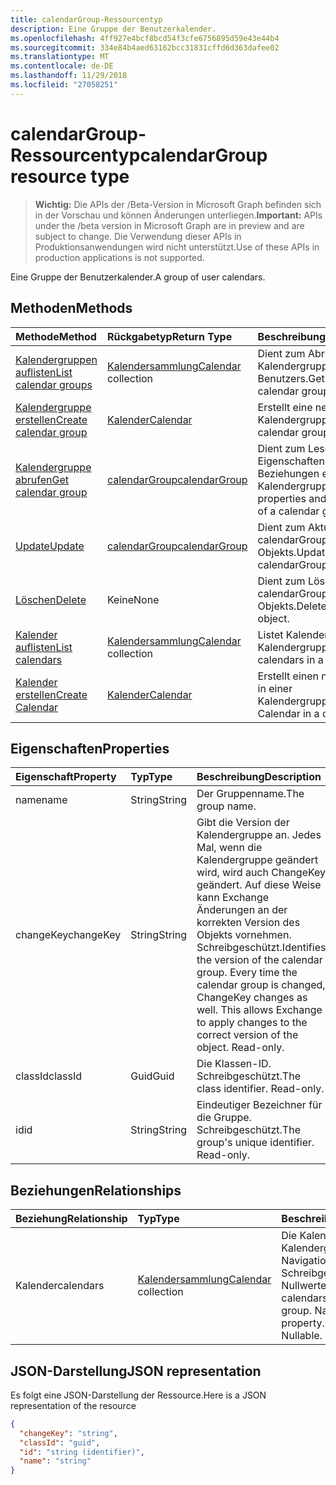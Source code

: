 ```yaml
---
title: calendarGroup-Ressourcentyp
description: Eine Gruppe der Benutzerkalender.
ms.openlocfilehash: 4ff927e4bcf8bcd54f3cfe6756895d59e43e44b4
ms.sourcegitcommit: 334e84b4aed63162bcc31831cffd6d363dafee02
ms.translationtype: MT
ms.contentlocale: de-DE
ms.lasthandoff: 11/29/2018
ms.locfileid: "27058251"
---
```

# <a name="calendargroup-resource-type"></a><span data-ttu-id="822d6-103">calendarGroup-Ressourcentyp</span><span class="sxs-lookup"><span data-stu-id="822d6-103">calendarGroup resource type</span></span>

> <span data-ttu-id="822d6-104">**Wichtig:** Die APIs der /Beta-Version in Microsoft Graph befinden sich in der Vorschau und können Änderungen unterliegen.</span><span class="sxs-lookup"><span data-stu-id="822d6-104">**Important:** APIs under the /beta version in Microsoft Graph are in preview and are subject to change.</span></span> <span data-ttu-id="822d6-105">Die Verwendung dieser APIs in Produktionsanwendungen wird nicht unterstützt.</span><span class="sxs-lookup"><span data-stu-id="822d6-105">Use of these APIs in production applications is not supported.</span></span>

<span data-ttu-id="822d6-106">Eine Gruppe der Benutzerkalender.</span><span class="sxs-lookup"><span data-stu-id="822d6-106">A group of user calendars.</span></span>

## <a name="methods"></a><span data-ttu-id="822d6-107">Methoden</span><span class="sxs-lookup"><span data-stu-id="822d6-107">Methods</span></span>

| <span data-ttu-id="822d6-108">Methode</span><span class="sxs-lookup"><span data-stu-id="822d6-108">Method</span></span>                                                      | <span data-ttu-id="822d6-109">Rückgabetyp</span><span class="sxs-lookup"><span data-stu-id="822d6-109">Return Type</span></span>                        | <span data-ttu-id="822d6-110">Beschreibung</span><span class="sxs-lookup"><span data-stu-id="822d6-110">Description</span></span>                                                   |
| :---------------------------------------------------------- | :--------------------------------- | :------------------------------------------------------------ |
| [<span data-ttu-id="822d6-111">Kalendergruppen auflisten</span><span class="sxs-lookup"><span data-stu-id="822d6-111">List calendar groups</span></span>](../api/user-list-calendargroups.md)  | <span data-ttu-id="822d6-112">[Kalendersammlung](calendar.md)</span><span class="sxs-lookup"><span data-stu-id="822d6-112">[Calendar](calendar.md) collection</span></span> | <span data-ttu-id="822d6-113">Dient zum Abrufen der Kalendergruppen des Benutzers.</span><span class="sxs-lookup"><span data-stu-id="822d6-113">Get the user's calendar groups.</span></span>                               |
| [<span data-ttu-id="822d6-114">Kalendergruppe erstellen</span><span class="sxs-lookup"><span data-stu-id="822d6-114">Create calendar group</span></span>](../api/user-post-calendargroups.md) | [<span data-ttu-id="822d6-115">Kalender</span><span class="sxs-lookup"><span data-stu-id="822d6-115">Calendar</span></span>](calendar.md)            | <span data-ttu-id="822d6-116">Erstellt eine neue Kalendergruppe.</span><span class="sxs-lookup"><span data-stu-id="822d6-116">Create a new calendar group.</span></span>                                  |
| [<span data-ttu-id="822d6-117">Kalendergruppe abrufen</span><span class="sxs-lookup"><span data-stu-id="822d6-117">Get calendar group</span></span>](../api/calendargroup-get.md)           | [<span data-ttu-id="822d6-118">calendarGroup</span><span class="sxs-lookup"><span data-stu-id="822d6-118">calendarGroup</span></span>](calendargroup.md)  | <span data-ttu-id="822d6-119">Dient zum Lesen der Eigenschaften und der Beziehungen eines Kalendergruppenobjekts.</span><span class="sxs-lookup"><span data-stu-id="822d6-119">Read properties and relationships of a calendar group object.</span></span> |
| [<span data-ttu-id="822d6-120">Update</span><span class="sxs-lookup"><span data-stu-id="822d6-120">Update</span></span>](../api/calendargroup-update.md)                    | [<span data-ttu-id="822d6-121">calendarGroup</span><span class="sxs-lookup"><span data-stu-id="822d6-121">calendarGroup</span></span>](calendargroup.md)  | <span data-ttu-id="822d6-122">Dient zum Aktualisieren des calendarGroup-Objekts.</span><span class="sxs-lookup"><span data-stu-id="822d6-122">Update calendarGroup object.</span></span>                                  |
| [<span data-ttu-id="822d6-123">Löschen</span><span class="sxs-lookup"><span data-stu-id="822d6-123">Delete</span></span>](../api/calendargroup-delete.md)                    | <span data-ttu-id="822d6-124">Keine</span><span class="sxs-lookup"><span data-stu-id="822d6-124">None</span></span>                               | <span data-ttu-id="822d6-125">Dient zum Löschen des calendarGroup-Objekts.</span><span class="sxs-lookup"><span data-stu-id="822d6-125">Delete calendarGroup object.</span></span>                                  |
| [<span data-ttu-id="822d6-126">Kalender auflisten</span><span class="sxs-lookup"><span data-stu-id="822d6-126">List calendars</span></span>](../api/calendargroup-list-calendars.md)    | <span data-ttu-id="822d6-127">[Kalendersammlung](calendar.md)</span><span class="sxs-lookup"><span data-stu-id="822d6-127">[Calendar](calendar.md) collection</span></span> | <span data-ttu-id="822d6-128">Listet Kalender in einer Kalendergruppe auf.</span><span class="sxs-lookup"><span data-stu-id="822d6-128">List calendars in a calendar group.</span></span>                           |
| [<span data-ttu-id="822d6-129">Kalender erstellen</span><span class="sxs-lookup"><span data-stu-id="822d6-129">Create Calendar</span></span>](../api/calendargroup-post-calendars.md)   | [<span data-ttu-id="822d6-130">Kalender</span><span class="sxs-lookup"><span data-stu-id="822d6-130">Calendar</span></span>](calendar.md)            | <span data-ttu-id="822d6-131">Erstellt einen neuen Kalender in einer Kalendergruppe.</span><span class="sxs-lookup"><span data-stu-id="822d6-131">Create a new Calendar in a calendar group.</span></span>                    |

## <a name="properties"></a><span data-ttu-id="822d6-132">Eigenschaften</span><span class="sxs-lookup"><span data-stu-id="822d6-132">Properties</span></span>

| <span data-ttu-id="822d6-133">Eigenschaft</span><span class="sxs-lookup"><span data-stu-id="822d6-133">Property</span></span>  | <span data-ttu-id="822d6-134">Typ</span><span class="sxs-lookup"><span data-stu-id="822d6-134">Type</span></span>   | <span data-ttu-id="822d6-135">Beschreibung</span><span class="sxs-lookup"><span data-stu-id="822d6-135">Description</span></span>                                                                                                                                                                                               |
| :-------- | :----- | :-------------------------------------------------------------------------------------------------------------------------------------------------------------------------------------------------------- |
| <span data-ttu-id="822d6-136">name</span><span class="sxs-lookup"><span data-stu-id="822d6-136">name</span></span>      | <span data-ttu-id="822d6-137">String</span><span class="sxs-lookup"><span data-stu-id="822d6-137">String</span></span> | <span data-ttu-id="822d6-138">Der Gruppenname.</span><span class="sxs-lookup"><span data-stu-id="822d6-138">The group name.</span></span>                                                                                                                                                                                           |
| <span data-ttu-id="822d6-139">changeKey</span><span class="sxs-lookup"><span data-stu-id="822d6-139">changeKey</span></span> | <span data-ttu-id="822d6-140">String</span><span class="sxs-lookup"><span data-stu-id="822d6-140">String</span></span> | <span data-ttu-id="822d6-p102">Gibt die Version der Kalendergruppe an. Jedes Mal, wenn die Kalendergruppe geändert wird, wird auch ChangeKey geändert. Auf diese Weise kann Exchange Änderungen an der korrekten Version des Objekts vornehmen. Schreibgeschützt.</span><span class="sxs-lookup"><span data-stu-id="822d6-p102">Identifies the version of the calendar group. Every time the calendar group is changed, ChangeKey changes as well. This allows Exchange to apply changes to the correct version of the object. Read-only.</span></span> |
| <span data-ttu-id="822d6-145">classId</span><span class="sxs-lookup"><span data-stu-id="822d6-145">classId</span></span>   | <span data-ttu-id="822d6-146">Guid</span><span class="sxs-lookup"><span data-stu-id="822d6-146">Guid</span></span>   | <span data-ttu-id="822d6-p103">Die Klassen-ID. Schreibgeschützt.</span><span class="sxs-lookup"><span data-stu-id="822d6-p103">The class identifier. Read-only.</span></span>                                                                                                                                                                          |
| <span data-ttu-id="822d6-149">id</span><span class="sxs-lookup"><span data-stu-id="822d6-149">id</span></span>        | <span data-ttu-id="822d6-150">String</span><span class="sxs-lookup"><span data-stu-id="822d6-150">String</span></span> | <span data-ttu-id="822d6-p104">Eindeutiger Bezeichner für die Gruppe. Schreibgeschützt.</span><span class="sxs-lookup"><span data-stu-id="822d6-p104">The group's unique identifier. Read-only.</span></span>                                                                                                                                                                 |

## <a name="relationships"></a><span data-ttu-id="822d6-153">Beziehungen</span><span class="sxs-lookup"><span data-stu-id="822d6-153">Relationships</span></span>

| <span data-ttu-id="822d6-154">Beziehung</span><span class="sxs-lookup"><span data-stu-id="822d6-154">Relationship</span></span> | <span data-ttu-id="822d6-155">Typ</span><span class="sxs-lookup"><span data-stu-id="822d6-155">Type</span></span>                               | <span data-ttu-id="822d6-156">Beschreibung</span><span class="sxs-lookup"><span data-stu-id="822d6-156">Description</span></span>                                                                    |
| :----------- | :--------------------------------- | :----------------------------------------------------------------------------- |
| <span data-ttu-id="822d6-157">Kalender</span><span class="sxs-lookup"><span data-stu-id="822d6-157">calendars</span></span>    | <span data-ttu-id="822d6-158">[Kalendersammlung](calendar.md)</span><span class="sxs-lookup"><span data-stu-id="822d6-158">[Calendar](calendar.md) collection</span></span> | <span data-ttu-id="822d6-p105">Die Kalender in Kalendergruppe. Navigation-Eigenschaft Schreibgeschützt. Lässt Nullwerte zu.</span><span class="sxs-lookup"><span data-stu-id="822d6-p105">The calendars in the calendar group. Navigation property. Read-only. Nullable.</span></span> |

## <a name="json-representation"></a><span data-ttu-id="822d6-163">JSON-Darstellung</span><span class="sxs-lookup"><span data-stu-id="822d6-163">JSON representation</span></span>

<span data-ttu-id="822d6-164">Es folgt eine JSON-Darstellung der Ressource.</span><span class="sxs-lookup"><span data-stu-id="822d6-164">Here is a JSON representation of the resource</span></span>

<!-- {
  "blockType": "resource",
  "optionalProperties": [
    "calendars"
  ],
  "keyProperty": "id",
  "@odata.type": "microsoft.graph.calendarGroup"
}-->

```json
{
  "changeKey": "string",
  "classId": "guid",
  "id": "string (identifier)",
  "name": "string"
}
```

<!-- uuid: 8fcb5dbc-d5aa-4681-8e31-b001d5168d79
2015-10-25 14:57:30 UTC -->

<!-- {
  "type": "#page.annotation",
  "description": "calendarGroup resource",
  "keywords": "",
  "section": "documentation",
  "tocPath": ""
}-->
